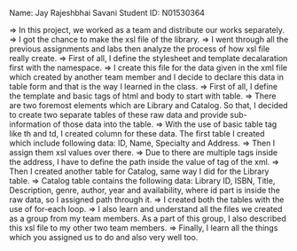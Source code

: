 Name: Jay Rajeshbhai Savani
Student ID: N01530364

=> In this project, we worked as a team and distribute our works separately.
=> I got the chance to make the xsl file of the library.
=> I went through all the previous assignments and labs then analyze the process of how xsl file really create.
=> First of all, I define the stylesheet and template decalaration first with the namespace.
=> I create this file for the data given in the xml file which created by another team member and I decide to declare this data in table form and that is the way I learned in the class.
=> First of all, I define the template and basic tags of html and body to start with table.
=> There are two foremost elements which are Library and Catalog. So that, I decided to create two separate tables of these raw data and provide sub-information of those data into the table.
=> With the use of basic table tag like th and td, I created column for these data. The first table I created which include following data: ID, Name, Specialty and Address.
=> Then I assign them xsl values over there.
=> Due to there are multiple tags inside the address, I have to define the path inside the value of tag of the xml.
=> Then I created another table for Catalog, same way I did for the Library table.
=> Catalog table contains the following data: Library ID, ISBN, Title, Description, genre, author, year and availability, where id part is inside the raw data, so I assigned path through it.
=> I created both the tables with the use of for-each loop.
=> I also learn and understand all the files we created as a group from my team members. As a part of this group, I also described this xsl file to my other two team members.
=> Finally, I learn all the things which you assigned us to do and also very well too.